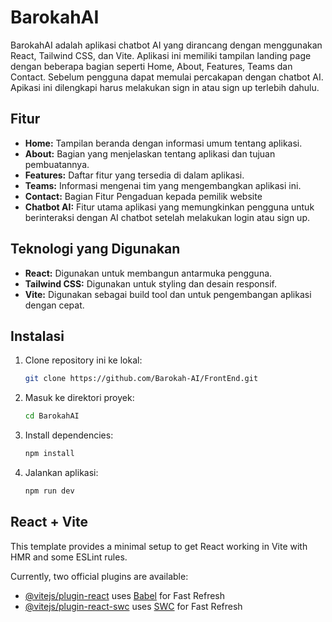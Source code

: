 # BarokahAI

BarokahAI adalah aplikasi chatbot AI yang dirancang dengan menggunakan React, Tailwind CSS, dan Vite. Aplikasi ini memiliki tampilan landing page dengan beberapa bagian seperti Home, About, Features, Teams dan Contact. Sebelum pengguna dapat memulai percakapan dengan chatbot AI. Apikasi ini dilengkapi harus melakukan sign in atau sign up terlebih dahulu.

## Fitur

- **Home:** Tampilan beranda dengan informasi umum tentang aplikasi.
- **About:** Bagian yang menjelaskan tentang aplikasi dan tujuan pembuatannya.
- **Features:** Daftar fitur yang tersedia di dalam aplikasi.
- **Teams:** Informasi mengenai tim yang mengembangkan aplikasi ini.
- **Contact:** Bagian Fitur Pengaduan kepada pemilik website
- **Chatbot AI:** Fitur utama aplikasi yang memungkinkan pengguna untuk berinteraksi dengan AI chatbot setelah melakukan login atau sign up.

## Teknologi yang Digunakan

- **React:** Digunakan untuk membangun antarmuka pengguna.
- **Tailwind CSS:** Digunakan untuk styling dan desain responsif.
- **Vite:** Digunakan sebagai build tool dan untuk pengembangan aplikasi dengan cepat.

## Instalasi

1. Clone repository ini ke lokal:

   ```bash
   git clone https://github.com/Barokah-AI/FrontEnd.git

   ```

2. Masuk ke direktori proyek:

   ```bash
   cd BarokahAI

   ```

3. Install dependencies:

   ```bash
   npm install

   ```

4. Jalankan aplikasi:

   ```bash
   npm run dev
   ```

## React + Vite

This template provides a minimal setup to get React working in Vite with HMR and some ESLint rules.

Currently, two official plugins are available:

- [@vitejs/plugin-react](https://github.com/vitejs/vite-plugin-react/blob/main/packages/plugin-react/README.md) uses [Babel](https://babeljs.io/) for Fast Refresh
- [@vitejs/plugin-react-swc](https://github.com/vitejs/vite-plugin-react-swc) uses [SWC](https://swc.rs/) for Fast Refresh
